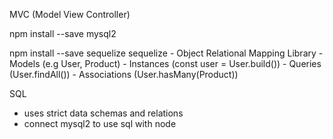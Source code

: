 MVC (Model View Controller)

npm install --save mysql2

npm install --save sequelize
sequelize - Object Relational Mapping Library
    - Models (e.g User, Product)
    - Instances (const user = User.build())
    - Queries (User.findAll())
    - Associations (User.hasMany(Product))

SQL
 - uses strict data schemas and relations
 - connect mysql2 to use sql with node